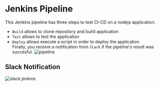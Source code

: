 # Jenkins Pipeline
This Jenkins pipeline has three steps to test CI-CD on a nodejs application: 
- `Build` allows to clone repository and build application
- `Test` allows to test the application
- `Deploy` allows execute a script in order to deploy the application  
Finally, you receive a notification from `Slack` if the pipeline's result was succesful.
![pipeline](https://user-images.githubusercontent.com/29106855/64560625-75bf8780-d30e-11e9-9bd8-b12b928bb104.PNG)

## Slack Notification
![slack jenkins](https://user-images.githubusercontent.com/29106855/64560727-a99aad00-d30e-11e9-8eb2-57452ba69f8b.PNG)
